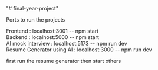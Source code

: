 "# final-year-project" 

Ports to run the projects

Frontend : localhost:3001 -- npm start \
Backend : localhost:5000 -- npm start \
AI mock interview : localhost:5173 -- npm run dev\
Resume Generator using AI : localhost:3000 -- npm run dev

first run the resume generator then start others